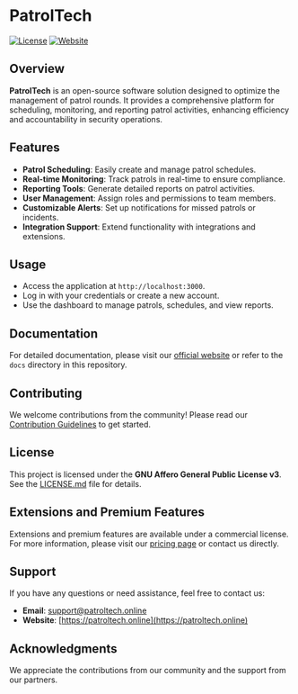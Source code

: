 # PatrolTech

[![License](https://img.shields.io/badge/License-AGPLv3-blue.svg)](LICENSE.md)
[![Website](https://img.shields.io/badge/Website-patroltech.online-blue)](https://patroltech.online)

## Overview

**PatrolTech** is an open-source software solution designed to optimize the management of patrol rounds. It provides a comprehensive platform for scheduling, monitoring, and reporting patrol activities, enhancing efficiency and accountability in security operations.

## Features

- **Patrol Scheduling**: Easily create and manage patrol schedules.
- **Real-time Monitoring**: Track patrols in real-time to ensure compliance.
- **Reporting Tools**: Generate detailed reports on patrol activities.
- **User Management**: Assign roles and permissions to team members.
- **Customizable Alerts**: Set up notifications for missed patrols or incidents.
- **Integration Support**: Extend functionality with integrations and extensions.

## Usage

- Access the application at `http://localhost:3000`.
- Log in with your credentials or create a new account.
- Use the dashboard to manage patrols, schedules, and view reports.

## Documentation

For detailed documentation, please visit our [official website](https://patroltech.online/docs) or refer to the `docs` directory in this repository.

## Contributing

We welcome contributions from the community! Please read our [Contribution Guidelines](CONTRIBUTING.md) to get started.

## License

This project is licensed under the **GNU Affero General Public License v3**. See the [LICENSE.md](LICENSE.md) file for details.

## Extensions and Premium Features

Extensions and premium features are available under a commercial license. For more information, please visit our [pricing page](https://patroltech.online/pricing) or contact us directly.

## Support

If you have any questions or need assistance, feel free to contact us:

- **Email**: [support@patroltech.online](mailto:support@patroltech.online)
- **Website**: [https://patroltech.online](https://patroltech.online)

## Acknowledgments

We appreciate the contributions from our community and the support from our partners.
